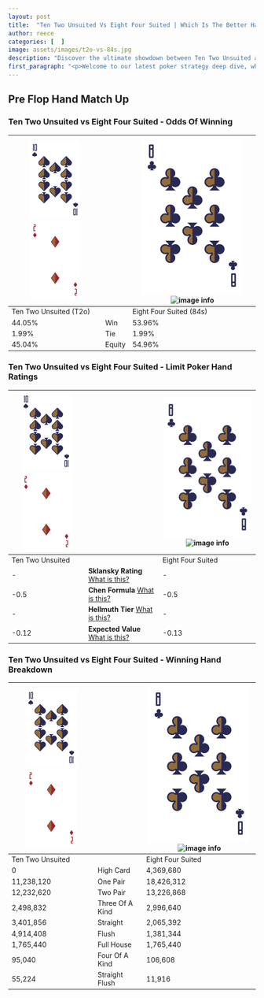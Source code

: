 ```yaml
---
layout: post
title:  "Ten Two Unsuited Vs Eight Four Suited | Which Is The Better Hand In Poker? A Complete Guide"
author: reece
categories: [  ]
image: assets/images/t2o-vs-84s.jpg
description: "Discover the ultimate showdown between Ten Two Unsuited and Eight Four Suited in poker! Uncover the odds, strategies, and scenarios where one hand triumphs over the other. Get ready to up your poker game with this thrilling analysis."
first_paragraph: "<p>Welcome to our latest poker strategy deep dive, where we're pitting two distinct hands against each other in a high-stakes showdown: Ten Two Unsuited vs Eight Four Suited.</p><p>In the dynamic world of poker, every decision counts, and knowing which hand holds the upper hand is key to your success at the table.</p><p>In this article, we'll dissect these two hands, explore the scenarios where one dominates the other, and equip you with the knowledge to make strategic choices that can tip the odds in your favor.</p><p>Get ready to unravel the intriguing dynamics of these poker hands and elevate your game to new heights.</p>"
---
```




[comment]: # (sp0)

## Pre Flop Hand Match Up

<div class="table hand-ratings" markdown="1"> 



### Ten Two Unsuited vs Eight Four Suited - Odds Of Winning


    
| ![image info](assets/images/hand1/T.png) ![image info](assets/images/hand1/2o.png) |  | ![image info](assets/images/hand2/8.png) ![image info](assets/images/hand2/4s.png) |
| -------- | -------- | -------- |
| Ten Two Unsuited (T2o) |  | Eight Four Suited (84s) |
| 44.05% | Win | 53.96% |
| 1.99% | Tie | 1.99% |
| 45.04% | Equity | 54.96% |




[comment]: # (sp1)



### Ten Two Unsuited vs Eight Four Suited - Limit Poker Hand Ratings


    
| ![image info](assets/images/hand1/T.png) ![image info](assets/images/hand1/2o.png) |  | ![image info](assets/images/hand2/8.png) ![image info](assets/images/hand2/4s.png) |
| -------- | -------- | -------- |
| Ten Two Unsuited |  | Eight Four Suited |
| - | **Sklansky Rating** [What is this?](/sklansky-rating-explained) | - |
| -0.5 | **Chen Formula** [What is this?](/chen-formula-explained) | -0.5 |
| - | **Hellmuth Tier** [What is this?](/Hellmuth-tier-explained) | - |
| -0.12 | **Expected Value** [What is this?](/expected-value-explained) | -0.13 |




[comment]: # (sp2)



### Ten Two Unsuited vs Eight Four Suited - Winning Hand Breakdown


    
| ![image info](assets/images/hand1/T.png) ![image info](assets/images/hand1/2o.png) |  | ![image info](assets/images/hand2/8.png) ![image info](assets/images/hand2/4s.png) |
| -------- | -------- | -------- |
| Ten Two Unsuited |  | Eight Four Suited |
| 0 | High Card | 4,369,680 |
| 11,238,120 | One Pair | 18,426,312 |
| 12,232,620 | Two Pair | 13,226,868 |
| 2,498,832 | Three Of A Kind | 2,996,640 |
| 3,401,856 | Straight | 2,065,392 |
| 4,914,408 | Flush | 1,381,344 |
| 1,765,440 | Full House | 1,765,440 |
| 95,040 | Four Of A Kind | 106,608 |
| 55,224 | Straight Flush | 11,916 |




[comment]: # (sp3)



</div>

[comment]: # (sp4)



[comment]: # (sp5)

